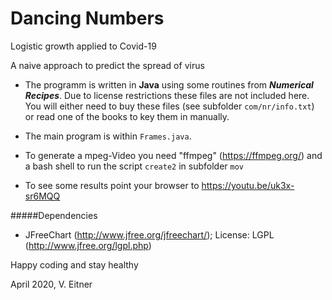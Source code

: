 # Dancing Numbers
Logistic growth applied to Covid-19

A naive approach to predict the spread of virus

- The programm is written in __Java__ using some routines from ___Numerical Recipes___. Due to license restrictions these files are not included here. 
You will either need to buy these files (see subfolder `com/nr/info.txt`) or read one of the books to key them in manually.

- The main program is within `Frames.java`.

- To generate a mpeg-Video you need "ffmpeg" (https://ffmpeg.org/) and a bash shell to run the script `create2` in subfolder `mov`

- To see some results point your browser to https://youtu.be/uk3x-sr6MQQ

#####Dependencies
- JFreeChart (http://www.jfree.org/jfreechart/); License: LGPL (http://www.jfree.org/lgpl.php)

Happy coding and stay healthy

April 2020, V. Eitner 